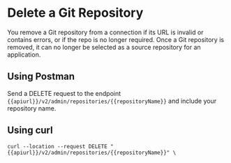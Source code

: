 <!-- loiob6bc41cbd72d49479ea722b546826259 -->

# Delete a Git Repository

You remove a Git repository from a connection if its URL is invalid or contains errors, or if the repo is no longer required. Once a Git repository is removed, it can no longer be selected as a source repository for an application.



<a name="loiob6bc41cbd72d49479ea722b546826259__section_m1h_pvs_hvb"/>

## Using Postman

Send a DELETE request to the endpoint `{{apiurl}}/v2/admin/repositories/{{repositoryName}}` and include your repository name.



<a name="loiob6bc41cbd72d49479ea722b546826259__section_tpw_mws_hvb"/>

## Using curl

```
curl --location --request DELETE "{{apiurl}}/v2/admin/repositories/{{repositoryName}}" \

```

